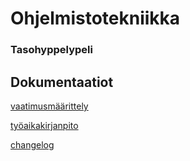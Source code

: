 # Ohjelmistotekniikka

### Tasohyppelypeli

## Dokumentaatiot

[vaatimusmäärittely](https://github.com/nicolaskivimaki/ot-harjoitustyo22/blob/master/tasohyppelypeli/dokumentaatio/vaatimusmaarittely.md)

[työaikakirjanpito](https://github.com/nicolaskivimaki/ot-harjoitustyo22/blob/master/tasohyppelypeli/dokumentaatio/tuntikirjanpito.md)

[changelog](https://github.com/nicolaskivimaki/ot-harjoitustyo22/blob/master/tasohyppelypeli/dokumentaatio/changelog.md)




